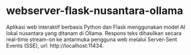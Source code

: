 # webserver-flask-nusantara-ollama
Aplikasi web interaktif berbasis Python dan Flask menggunakan model AI lokal nusantara yang ditanam di Ollama. Respons teks dihasilkan secara real-time stream-on ke antarmuka pengguna web melalui Server-Sent Events (SSE), url: http://localhost:11434.
